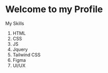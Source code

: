 # Welcome to my Profile

My Skills

1. HTML
2. CSS
3. JS
4. Jquery
5. Tailwind CSS
6. Figma 
7. UI/UX
